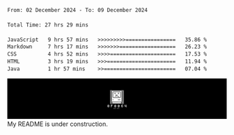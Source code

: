 <!--START_SECTION:waka-->

```txt
From: 02 December 2024 - To: 09 December 2024

Total Time: 27 hrs 29 mins

JavaScript   9 hrs 57 mins   >>>>>>>>>================   35.86 %
Markdown     7 hrs 17 mins   >>>>>>>==================   26.23 %
CSS          4 hrs 52 mins   >>>>=====================   17.53 %
HTML         3 hrs 19 mins   >>>======================   11.94 %
Java         1 hr 57 mins    >>=======================   07.04 %
```

<!--END_SECTION:waka-->

<img src="https://raw.githubusercontent.com/n3xta/image-hosting/main/img/202411032331174.png"/>
My README is under construction. 
